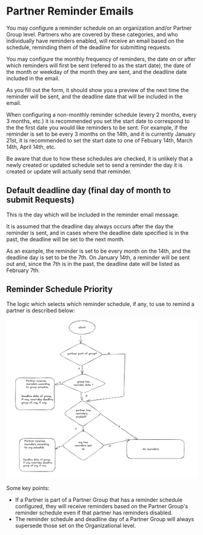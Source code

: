 # Partner Reminder Emails 
You may configure a reminder schedule on an organization and/or Partner Group level. Partners who are covered by these categories, and who individually have reminders enabled, will receive an email based on the schedule, reminding them of the deadline for submitting requests. 

You may configure the monthly frequency of reminders, the date on or after which reminders will first be sent (refered to as the start date), the date of the month or weekday of the month they are sent, and the deadline date included in the email.

As you fill out the form, it should show you a preview of the next time the reminder will be sent, and the deadline date that will be included in the email.

When configuring a non-monthly reminder schedule (every 2 months, every 3 months, etc.) it is recommended you set the start date to correspond to the the first date you would like reminders to be sent. For example, if the reminder is set to be every 3 months on the 14th, and it is currently January 21st, it is recommended to set the start date to one of Febuary 14th, March 14th, April 14th, etc.

Be aware that due to how these schedules are checked, it is unlikely that a newly created or updated schedule set to send a reminder the day it is created or update will actually send that reminder.

## Default deadline day (final day of month to submit Requests)
This is the day which will be included in the reminder email message.

It is assumed that the deadline day always occurs after the day the reminder is sent, and in cases where the deadline date specified is in the past, the deadline will be set to the next month.

As an example, the reminder is set to be every month on the 14th, and the deadline day is set to be the 7th. On January 14th, a reminder will be sent out and, since the 7th is in the past, the deadline date will be listed as February 7th.

## Reminder Schedule Priority
The logic which selects which reminder schedule, if any, to use to remind a partner is described below:

![](images/partners/partners_reminder_flowchart.png)

Some key points:
- If a Partner is part of a Partner Group that has a reminder schedule configured, they will receive reminders based on the Partner Group's reminder schedule even if that partner has reminders disabled.
- The reminder schedule and deadline day of a Partner Group will always supersede those set on the Organizational level.